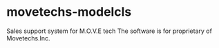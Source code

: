# movetechs-modelcls
Sales support system for M.O.V.E tech
The software is for proprietary of Movetechs.Inc.
